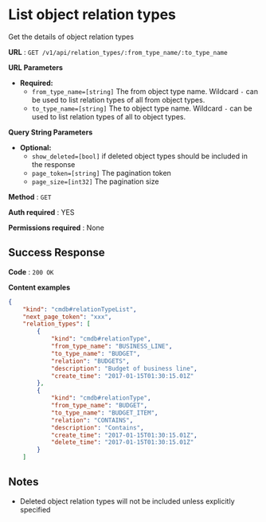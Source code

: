 # List object relation types

Get the details of object relation types

**URL** : `GET /v1/api/relation_types/:from_type_name/:to_type_name`

**URL Parameters**

* **Required:**
  * `from_type_name=[string]` The from object type name. Wildcard `-` can be used to list relation types of all from object types.
  * `to_type_name=[string]` The to object type name. Wildcard `-` can be used to list relation types of all to object types.

**Query String Parameters**

* **Optional:**
  * `show_deleted=[bool]` if deleted object types should be included in the response
  * `page_token=[string]` The pagination token
  * `page_size=[int32]` The pagination size

**Method** : `GET`

**Auth required** : YES

**Permissions required** : None

## Success Response

**Code** : `200 OK`

**Content examples**

```json
{
    "kind": "cmdb#relationTypeList",
    "next_page_token": "xxx",
    "relation_types": [
        {
            "kind": "cmdb#relationType",
            "from_type_name": "BUSINESS_LINE",
            "to_type_name": "BUDGET",
            "relation": "BUDGETS",
            "description": "Budget of business line",
            "create_time": "2017-01-15T01:30:15.01Z"
        },
        {
            "kind": "cmdb#relationType",
            "from_type_name": "BUDGET",
            "to_type_name": "BUDGET_ITEM",
            "relation": "CONTAINS",
            "description": "Contains",
            "create_time": "2017-01-15T01:30:15.01Z",
            "delete_time": "2017-01-15T01:30:15.01Z"
        }
    ]
```

## Notes

* Deleted object relation types will not be included unless explicitly specified
